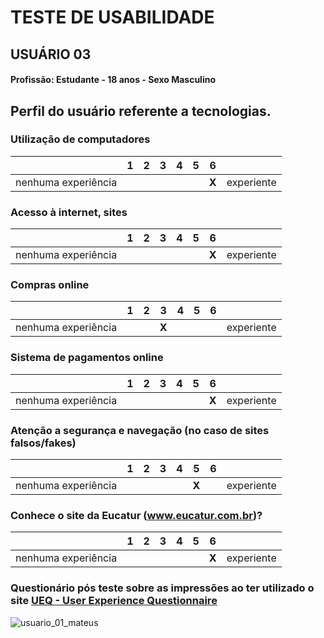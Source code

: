 # TESTE DE USABILIDADE
## USUÁRIO 03

#### Profissão: Estudante - 18 anos - Sexo Masculino

## Perfil do usuário referente a tecnologias.

### Utilização de computadores
| | 1 | 2 | 3 | 4 | 5 | 6 | |
| --- | --- | --- | --- | --- | --- | --- | --- |
| nenhuma experiência | | | | | | **X** | experiente |

### Acesso à internet, sites
| | 1 | 2 | 3 | 4 | 5 | 6 | |
| --- | --- | --- | --- | --- | --- | --- | --- |
| nenhuma experiência | | | | | | **X** | experiente |

### Compras online
| | 1 | 2 | 3 | 4 | 5 | 6 | |
| --- | --- | --- | --- | --- | --- | --- | --- |
| nenhuma experiência | | | **X** | | | | experiente |

### Sistema de pagamentos online
| | 1 | 2 | 3 | 4 | 5 | 6 | |
| --- | --- | --- | --- | --- | --- | --- | --- |
| nenhuma experiência | | | | | | **X** | experiente |

### Atenção a segurança e navegação (no caso de sites falsos/fakes)
| | 1 | 2 | 3 | 4 | 5 | 6 | |
| --- | --- | --- | --- | --- | --- | --- | --- |
| nenhuma experiência | | | | | **X** | | experiente |

### Conhece o site da Eucatur (www.eucatur.com.br)?
| | 1 | 2 | 3 | 4 | 5 | 6 | |
| --- | --- | --- | --- | --- | --- | --- | --- |
| nenhuma experiência | | | | | | **X** | experiente |

### Questionário pós teste sobre as impressões ao ter utilizado o site [UEQ - User Experience Questionnaire](https://www.ueq-online.org/)
![usuario_01_mateus](https://github.com/user-attachments/assets/ff4801ca-6b30-43eb-b85f-1543417c92ce)
